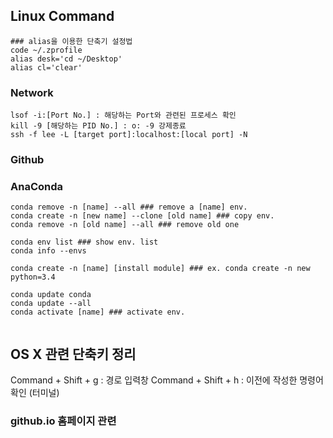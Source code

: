 <!-- ---
title: "OS X관련 단축키 정리"
categories:
tags:
data: "2019-12-27 23:00"


--- -->

## Linux Command 

``` 
### alias을 이용한 단축기 설정법
code ~/.zprofile 
alias desk='cd ~/Desktop'
alias cl='clear' 
```

### Network 

```
lsof -i:[Port No.] : 해당하는 Port와 관련된 프로세스 확인
kill -9 [해당하는 PID No.] : o: -9 강제종료
ssh -f lee -L [target port]:localhost:[local port] -N

```
### Github 

### AnaConda 

```
conda remove -n [name] --all ### remove a [name] env.
conda create -n [new name] --clone [old name] ### copy env.
conda remove -n [old name] --all ### remove old one

conda env list ### show env. list
conda info --envs

conda create -n [name] [install module] ### ex. conda create -n new python=3.4

conda update conda 
conda update --all
conda activate [name] ### activate env.


```
## OS X 관련 단축키 정리

Command + Shift + g : 경로 입력창 
Command + Shift + h : 이전에 작성한 명령어 확인 (터미널)

### github.io 홈페이지 관련 

```

```


